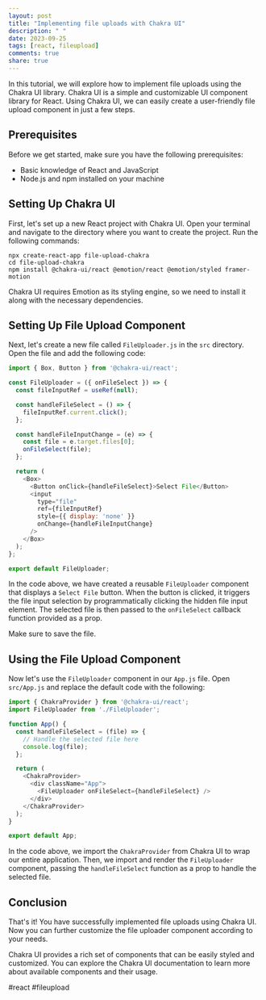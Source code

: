 ```yaml
---
layout: post
title: "Implementing file uploads with Chakra UI"
description: " "
date: 2023-09-25
tags: [react, fileupload]
comments: true
share: true
---
```


In this tutorial, we will explore how to implement file uploads using the Chakra UI library. Chakra UI is a simple and customizable UI component library for React. Using Chakra UI, we can easily create a user-friendly file upload component in just a few steps.

## Prerequisites
Before we get started, make sure you have the following prerequisites:
- Basic knowledge of React and JavaScript
- Node.js and npm installed on your machine


## Setting Up Chakra UI
First, let's set up a new React project with Chakra UI. Open your terminal and navigate to the directory where you want to create the project. Run the following commands:

```shell
npx create-react-app file-upload-chakra
cd file-upload-chakra
npm install @chakra-ui/react @emotion/react @emotion/styled framer-motion
```

Chakra UI requires Emotion as its styling engine, so we need to install it along with the necessary dependencies.


## Setting Up File Upload Component
Next, let's create a new file called `FileUploader.js` in the `src` directory. Open the file and add the following code:

```javascript
import { Box, Button } from '@chakra-ui/react';

const FileUploader = ({ onFileSelect }) => {
  const fileInputRef = useRef(null);

  const handleFileSelect = () => {
    fileInputRef.current.click();
  };

  const handleFileInputChange = (e) => {
    const file = e.target.files[0];
    onFileSelect(file);
  };

  return (
    <Box>
      <Button onClick={handleFileSelect}>Select File</Button>
      <input
        type="file"
        ref={fileInputRef}
        style={{ display: 'none' }}
        onChange={handleFileInputChange}
      />
    </Box>
  );
};

export default FileUploader;
```

In the code above, we have created a reusable `FileUploader` component that displays a `Select File` button. When the button is clicked, it triggers the file input selection by programmatically clicking the hidden file input element. The selected file is then passed to the `onFileSelect` callback function provided as a prop.

Make sure to save the file.


## Using the File Upload Component
Now let's use the `FileUploader` component in our `App.js` file. Open `src/App.js` and replace the default code with the following:

```javascript
import { ChakraProvider } from '@chakra-ui/react';
import FileUploader from './FileUploader';

function App() {
  const handleFileSelect = (file) => {
    // Handle the selected file here
    console.log(file);
  };

  return (
    <ChakraProvider>
      <div className="App">
        <FileUploader onFileSelect={handleFileSelect} />
      </div>
    </ChakraProvider>
  );
}

export default App;
```

In the code above, we import the `ChakraProvider` from Chakra UI to wrap our entire application. Then, we import and render the `FileUploader` component, passing the `handleFileSelect` function as a prop to handle the selected file.

## Conclusion
That's it! You have successfully implemented file uploads using Chakra UI. Now you can further customize the file uploader component according to your needs.

Chakra UI provides a rich set of components that can be easily styled and customized. You can explore the Chakra UI documentation to learn more about available components and their usage.

#react #fileupload
